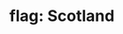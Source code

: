 ---
layout: flags
title: "flag: Scotland"
emoji: flag_scotland
permalink: 🏴󠁧󠁢󠁳󠁣󠁴󠁿.html
image: assets/img/3moji/flag_scotland.png
---